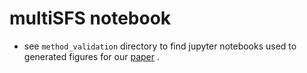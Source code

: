 # multiSFS notebook

* see `method_validation` directory to find jupyter notebooks used to generated figures for our [paper](https://drive.google.com/file/d/1yAiXQqUE5EmYfc1AFzKGcXfhZi55tuV1/view)
.
